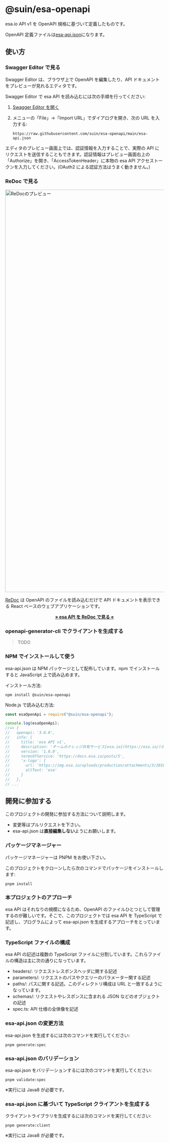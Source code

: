 # @suin/esa-openapi

esa.io API v1 を OpenAPI 規格に基づいて定義したものです。

OpenAPI 定義ファイルは[esa-api.json](./esa-api.json)になります。

## 使い方

### Swagger Editor で見る

Swagger Editor は、ブラウザ上で OpenAPI を編集したり、API ドキュメントをプレビューが見れるエディタです。

Swagger Editor で esa API を読み込むには次の手順を行ってください:

1. [Swagger Editor を開く](https://editor.swagger.io/#)
1. メニューの「File」→「Import URL」でダイアログを開き、次の URL を入力する:

   ```
   https://raw.githubusercontent.com/suin/esa-openapi/main/esa-api.json
   ```

エディタのプレビュー画面上では、認証情報を入力することで、実際の API にリクエストを送信することもできます。認証情報はプレビュー画面右上の「Authorize」を開き、「AccessTokenHeader」に本物の esa API アクセストークンを入力してください。(OAuth2 による認証方法はうまく動きません。)

### ReDoc で見る

<a href="https://redocly.github.io/redoc/?url=https://raw.githubusercontent.com/suin/esa-openapi/main/esa-api.json"><img width="1280" alt="ReDocのプレビュー" src="https://user-images.githubusercontent.com/855338/115491377-d0ff7d00-a29a-11eb-85a7-ef0d7ff7bc3d.png"></a>

[ReDoc](https://redoc.ly/) は OpenAPI のファイルを読み込むだけで API ドキュメントを表示できる React ベースのウェブアプリケーションです。

<p align="center"><a href="https://redocly.github.io/redoc/?url=https://raw.githubusercontent.com/suin/esa-openapi/main/esa-api.json"><strong>» esa API を ReDoc で見る «</strong></a></p>

### openapi-generator-cli でクライアントを生成する

> TODO

### NPM でインストールして使う

esa-api.json は NPM パッケージとして配布しています。npm でインストールすると JavaScript 上で読み込めます。

インストール方法:

```shell
npm install @suin/esa-openapi
```

Node.js で読み込む方法:

```js
const esaOpenApi = require("@suin/esa-openapi");

console.log(esaOpenApi);
//=> {
//   openapi: '3.0.0',
//   info: {
//     title: 'esa API v1',
//     description: 'チームのナレッジ共有サービス[esa.io](https://esa.io/)のAPI v1の仕様書',
//     version: '1.0.0',
//     termsOfService: 'https://docs.esa.io/posts/5',
//     'x-logo': {
//       url: 'https://img.esa.io/uploads/production/attachments/3/2018/11/13/2/fe8f24a1-a23d-4c96-951c-f6f4433d1399.png',
//       altText: 'esa'
//     }
//   },
// ...
```

## 開発に参加する

このプロジェクトの開発に参加する方法について説明します。

- 変更等はプルリクエストを下さい。
- esa-api.json は**直接編集しない**ようにお願いします。

### パッケージマネージャー

パッケージマネージャーは PNPM をお使い下さい。

このプロジェクトをクローンしたら次のコマンドでパッケージをインストールします:

```shell
pnpm install
```

### 本プロジェクトのアプローチ

esa API はそれなりの規模になるため、OpenAPI のファイルひとつとして管理するのが難しいです。そこで、このプロジェクトでは esa API を TypeScript で記述し、プログラムによって esa-api.json を生成するアプローチをとっています。

### TypeScript ファイルの構成

esa API の記述は複数の TypeScript ファイルに分割しています。これらファイルの構造は主に次の通りになっています。

- headers/: リクエストレスポンスヘッダに関する記述
- parameters/: リクエストのパスやクエリーのパラメーター関する記述
- paths/: パスに関する記述。このディレクトリ構成は URL と一致するようになっています。
- schemas/: リクエストやレスポンスに含まれる JSON などのオブジェクトの記述
- spec.ts: API 仕様の全体像を記述

### esa-api.json の変更方法

esa-api.json を生成するには次のコマンドを実行してください:

```shell
pnpm generate:spec
```

### esa-api.json のバリデーション

esa-api.json をバリデーションするには次のコマンドを実行してください:

```shell
pnpm validate:spec
```

※実行には Java8 が必要です。

### esa-api.json に基づいて TypeScript クライアントを生成する

クライアントライブラリを生成するには次のコマンドを実行してください:

```shell
pnpm generate:client
```

※実行には Java8 が必要です。
